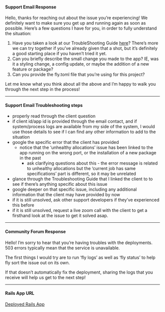 #### Support Email Response

Hello, thanks for reaching out about the issue you’re experiencing! We definitely want to make sure you get up and running again as soon as possible. Here’s a few questions I have for you, in order to fully understand the situation:

1. Have you taken a look at our TroubleShooting Guide [here](https://fly.io/docs/getting-started/troubleshooting/)? There’s more we can try together if you’ve already given that a shot, but it’s definitely a good starting place if you haven’t tried it yet.
2. Can you briefly describe the small change you made to the app? IE, was it a styling change, a config update, or maybe the addition of a new feature or package?
3. Can you provide the fly.toml file that you’re using for this project?

Let me know what you think about all the above and I’m happy to walk you through the next step in the process!

---

#### Support Email Troubleshooting steps

- properly read through the client question
- if client id/app id is provided through the email contact, and if system/process logs are available from my side of the system, I would use those details to see if I can find any other information to add to the situation
- google the specific error that the client has provided
    - notice that the ‘unhealthy allocations’ issue has been linked to the app running on the wrong port, or the installation of a new package in the past
        - ask clarifying questions about this - the error message is related to unhealthy allocations but the ‘current job has same specifications’ part is different, so it may be unrelated
- glance through the Troubleshooting Guide that I linked the client to to see if there’s anything specific about this issue
- google deeper on that specific issue, including any additional information that the client may have provided by now
- if it is still unsolved, ask other support developers if they’ve experienced this before
- if it is still unsolved, request a live zoom call with the client to get a firsthand look at the issue to get it solved asap.

---

#### Community Forum Response

Hello! I’m sorry to hear that you’re having troubles with the deployments. 503 errors typically mean that the service is unavailable. 

The first things I would try are to run ‘fly logs’ as well as ‘fly status’ to help fly sort the issue out on its own. 

If that doesn’t automatically fix the deployment, sharing the logs that you receive will help us get to the next step!

---

#### Rails App URL

[Deployed Rails App](https://green-cloud-2374.fly.dev/)
